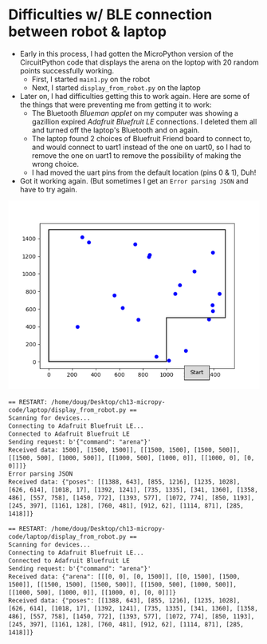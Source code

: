 # Difficulties w/ BLE connection between robot & laptop
* Early in this process, I had gotten the MicroPython version of the CircuitPython code that displays the arena on the loptop with 20 random points successfully working.
    * First, I started `main1.py` on the robot
    * Next, I started `display_from_robot.py` on the laptop
* Later on, I had difficulties getting this to work again. Here are some of the things that were preventing me from getting it to work:
    * The Bluetooth *Blueman applet* on my computer was showing a gazillion expired *Adafruit Bluefruit LE* connections. I deleted them all and turned off the laptop's Bluetooth and on again.
    * The laptop found 2 choices of Bluefruit Friend board to connect to, and would connect to uart1 instead of the one on uart0, so I had to remove the one on uart1 to remove the possibility of making the wrong choice.
    * I had moved the uart pins from the default location (pins 0 & 1), Duh!
* Got it working again. (But sometimes I get an `Error parsing JSON` and have to try again.

![Plot of arena & points](imgs/Figure_1.png)

```
== RESTART: /home/doug/Desktop/ch13-micropy-code/laptop/display_from_robot.py ==
Scanning for devices...
Connecting to Adafruit Bluefruit LE...
Connected to Adafruit Bluefruit LE
Sending request: b'{"command": "arena"}'
Received data: 1500], [1500, 1500]], [[1500, 1500], [1500, 500]], [[1500, 500], [1000, 500]], [[1000, 500], [1000, 0]], [[1000, 0], [0, 0]]]}
Error parsing JSON
Received data: {"poses": [[1388, 643], [855, 1216], [1235, 1028], [626, 614], [1018, 17], [1392, 1241], [735, 1335], [341, 1360], [1358, 486], [557, 758], [1450, 772], [1393, 577], [1072, 774], [850, 1193], [245, 397], [1161, 128], [760, 481], [912, 62], [1114, 871], [285, 1418]]}
```

```
== RESTART: /home/doug/Desktop/ch13-micropy-code/laptop/display_from_robot.py ==
Scanning for devices...
Connecting to Adafruit Bluefruit LE...
Connected to Adafruit Bluefruit LE
Sending request: b'{"command": "arena"}'
Received data: {"arena": [[[0, 0], [0, 1500]], [[0, 1500], [1500, 1500]], [[1500, 1500], [1500, 500]], [[1500, 500], [1000, 500]], [[1000, 500], [1000, 0]], [[1000, 0], [0, 0]]]}
Received data: {"poses": [[1388, 643], [855, 1216], [1235, 1028], [626, 614], [1018, 17], [1392, 1241], [735, 1335], [341, 1360], [1358, 486], [557, 758], [1450, 772], [1393, 577], [1072, 774], [850, 1193], [245, 397], [1161, 128], [760, 481], [912, 62], [1114, 871], [285, 1418]]}
```

